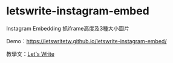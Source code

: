 # letswrite-instagram-embed
Instagram Embedding 抓iframe高度及3種大小圖片

Demo：<https://letswritetw.github.io/letswrite-instagram-embed/>

教學文：[Let's Write](https://letswrite.tw/instagram-embedding/)

